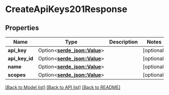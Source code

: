 # CreateApiKeys201Response

## Properties

Name | Type | Description | Notes
------------ | ------------- | ------------- | -------------
**api_key** | Option<[**serde_json::Value**](.md)> |  | [optional]
**api_key_id** | Option<[**serde_json::Value**](.md)> |  | [optional]
**name** | Option<[**serde_json::Value**](.md)> |  | [optional]
**scopes** | Option<[**serde_json::Value**](.md)> |  | [optional]

[[Back to Model list]](../README.md#documentation-for-models) [[Back to API list]](../README.md#documentation-for-api-endpoints) [[Back to README]](../README.md)


